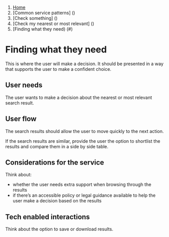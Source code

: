 1.  [Home](/docs/core/contents)
2.	[Common service patterns] ()
3.  [Check something] ()
4.  [Check my nearest or most relevant] ()
5.  [Finding what they need) (#)

# Finding what they need
This is where the user will make a decision. It should be presented in a way that supports the user to make a confident choice. 

## User needs

The user wants to make a decision about the nearest or most relevant search result.

## User flow

The search results should allow the user to move quickly to the next action. 

If the search results are similar, provide the user the option to shortlist the results and compare them in a side by side table.

## Considerations for the service

Think about:

* whether the user needs extra support when browsing through the results
* if there’s an accessible policy or legal guidance available to help the user make a decision based on the results

## Tech enabled interactions 

Think about the option to save or download results.
